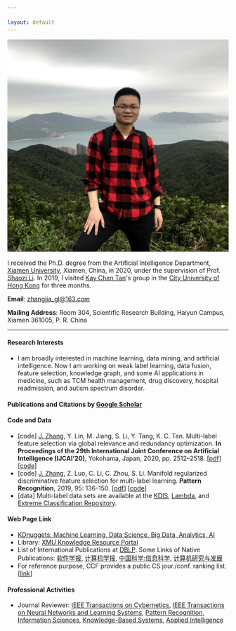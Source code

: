 ```yaml
---

layout: default 
---
```


<img class="profile-picture" src="1.jpg">

I received the Ph.D. degree from the Artificial Intelligence Department, [Xiamen University](https://www.xmu.edu.cn/), Xiamen, China, in 2020, under the supervision of Prof. [Shaozi Li](http://imt.xmu.edu.cn/szdw.html). In 2019, I visited [Kay Chen Tan](http://www.cityu.edu.hk/stfprofile/kaytan.htm)'s group in the [City University of Hong Kong](https://www.cityu.edu.hk/) for three months.

**Email**: [zhangjia_gl@163.com](mailto:zhangjia_gl@163.com) 

**Mailing Address**: Room 304, Scientific Research Building, Haiyun Campus, Xiamen 361005, P. R. China

---

#### Research Interests

* I am broadly interested in machine learning, data mining, and artificial intelligence. Now I am working on weak label learning, data fusion, feature selection, knowledge graph, and some AI applications in medicine, such as TCM health management, drug discovery, hospital readmission, and autism spectrum disorder.

#### Publications and Citations by [Google Scholar](https://scholar.google.com.hk/citations?user=yBaTk-gAAAAJ&hl=en)
#### Code and Data
* [code] <u>J. Zhang</u>, Y. Lin, M. Jiang, S. Li, Y. Tang, K. C. Tan. Multi-label feature selection via global relevance and redundancy optimization. **In Proceedings of the 29th International Joint Conference on Artificial Intelligence (IJCAI’20)**, Yokohama, Japan, 2020, pp. 2512–2518. [[pdf](0348.pdf)] [[code](GRRO-master.zip)]
* [code] <u>J. Zhang</u>, Z. Luo, C. Li, C. Zhou, S. Li. Manifold regularized discriminative feature selection for multi-label learning. **Pattern Recognition**, 2019, 95: 136-150. [[pdf](1-s2.0-S0031320319302341-main.pdf)] [[code](MDFS-master.zip)]
* [data] Multi-label data sets are available at the [KDIS](http://www.uco.es/kdis/mllresources/), [Lambda](http://www.lamda.nju.edu.cn/files/MDDM-expdata.rar), and [Extreme Classification Repository](http://manikvarma.org/downloads/XC/XMLRepository.html).

#### Web Page Link
* [KDnuggets: Machine Learning, Data Science, Big Data, Analytics, AI](https://www.kdnuggets.com/)
* Library: [XMU Knowledge Resource Portal](https://library.xmu.edu.cn/)
* List of International Publications at [DBLP](https://dblp.uni-trier.de/db/). Some Links of Native Publications: [软件学报](http://navi.cnki.net/knavi/JournalDetail?pcode=CJFD&pykm=RJXB), [计算机学报](http://navi.cnki.net/knavi/JournalDetail?pcode=CJFD&pykm=JSJX), [中国科学:信息科学](http://navi.cnki.net/knavi/JournalDetail?pcode=CJFD&pykm=PZKX), [计算机研究与发展](http://navi.cnki.net/knavi/JournalDetail?pcode=CJFD&pykm=JFYZ)
* For reference purpose, CCF provides a public CS jour./conf. ranking list. [[link](https://www.ccf.org.cn/Academic_Evaluation/By_category/)]

#### Professional Activities
* Journal Reviewer: [IEEE Transactions on Cybernetics](https://mc.manuscriptcentral.com/cyb-ieee), [IEEE Transactions on Neural Networks and Learning Systems](https://mc.manuscriptcentral.com/tnnls), [Pattern Recognition](https://www.journals.elsevier.com/pattern-recognition/), [Information Sciences](https://www.journals.elsevier.com/information-sciences), [Knowledge-Based Systems](https://www.journals.elsevier.com/knowledge-based-systems), [Applied Intelligence](https://www.editorialmanager.com/apin/Default.aspx)
